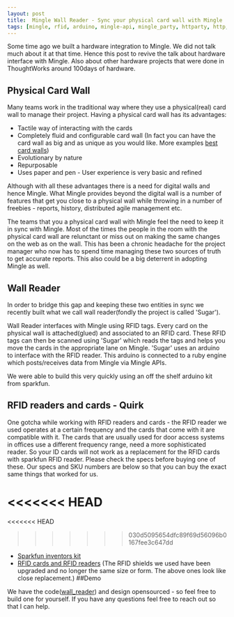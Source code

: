 ```yaml
---
layout: post
title:  Mingle Wall Reader - Sync your physical card wall with Mingle
tags: [mingle, rfid, arduino, mingle-api, mingle_party, httparty, http, hardware, hacking]
---
```


Some time ago we built a hardware integration to Mingle. We did not talk much about it at that time. Hence this post to revive the talk about hardware interface with Mingle. Also about other hardware projects that were done in ThoughtWorks around 100days of hardware.

## Physical Card Wall
Many teams work in the traditional way where they use a physical(real) card wall to manage their project. Having a physical card wall has its advantages:

- Tactile way of interacting with the cards
- Completely fluid and configurable card wall
(In fact you can have the card wall as big and as unique as you would like. More examples [best card walls](http://www.pinterest.com/thoughtworks/bestcardwall/))
- Evolutionary by nature
- Repurposable
- Uses paper and pen - User experience is very basic and refined

Although with all these advantages there is a need for digital walls and hence Mingle. What Mingle provides beyond the digital wall is a number of features that get you close to a physical wall while throwing in a number of freebies - reports, history, distributed agile management etc.


The teams that you a physical card wall with Mingle feel the need to keep it in sync with Mingle. Most of the times the people in the room with the physical card wall are relunctant or miss out on making the same changes on the web as on the wall. This has been a chronic headache for the project manager who now has to spend time managing these two sources of truth to get accurate reports. This also could be a big deterrent in adopting Mingle as well.

## Wall Reader
In order to bridge this gap and keeping these two entities in sync we recently built what we call wall reader(fondly the project is called 'Sugar'). 

Wall Reader interfaces with Mingle using RFID tags. Every card on the physical wall is attached(glued) and associated to an RFID card. These RFID tags can then be scanned using 'Sugar' which reads the tags and helps you move the cards in the appropriate lane on Mingle. 'Sugar' uses an arduino to interface with the RFID reader. This arduino is connected to a ruby engine which posts/receives data from Mingle via Mingle APIs.

We were able to build this very quickly using an off the shelf arduino kit from sparkfun.

## RFID readers and cards - Quirk
One gotcha while working with RFID readers and cards - the RFID reader we used operates at a certain frequency and the cards that come with it are compatible with it. The cards that are usually used for door access systems in offices use a different frequency range, need a more sophisticated reader. So your ID cards will not work as a replacement for the RFID cards with sparkfun RFID reader. Please check the specs before buying one of these. Our specs and SKU numbers are below so that you can buy the exact same things that worked for us.

<<<<<<< HEAD
=======
<<<<<<< HEAD
>>>>>>> 030d5095654dfc89f69d56096b0167fee3c647dd
- [Sparkfun inventors kit](https://www.sparkfun.com/products/12001)
- [RFID cards and RFID readers](http://www.instructables.com/id/Arduino-and-RFID-from-seeedstudio/)
(The RFID shields we used have been upgraded and no longer the same size or form. The above ones look like close replacement.)
##Demo

We have the code([wall_reader](https://github.com/ThoughtWorksStudios/wall_reader.git)) and design opensourced - so feel free to build one for yourself. If you have any questions feel free to reach out so that I can help.